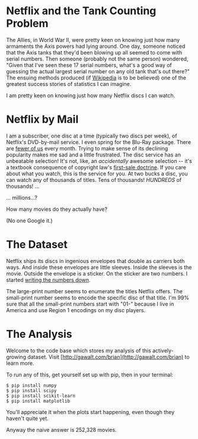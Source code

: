 Netflix and the Tank Counting Problem
=====================================

The Allies, in World War II, were pretty keen on knowing just how many armaments
 the Axis powers had lying around. One day, someone noticed that the Axis tanks
 that they'd been blowing up all seemed to come with serial numbers. Then
 someone (probably not the same person) wondered, "Given that I've seen these
 17 serial numbers, what's a good way of guessing the actual largest serial
 number on any old tank that's out there?" The ensuing methods produced (if
 [Wikipedia](http://en.wikipedia.org/wiki/German_tank_problem#Specific_data) is
 to be believed) one of the greatest success stories of statistics I can 
 imagine.
  
I am pretty keen on knowing just how many Netflix discs I can watch.

Netflix by Mail
===============

I am a subscriber, one disc at a time (typically two discs per week),
of Netflix's DVD-by-mail service. I even spring for the Blu-Ray package. There 
are [fewer of us](http://www.theguardian.com/media/2014/jul/22/netflix-dvds-mail-subscription)
every month. Trying to make sense of its declining popularity makes me sad and
a little frustrated. The disc service has an unbeatable selection! It's not, 
like, an *accidentally* awesome selection -- it's a textbook consequence of 
copyright law's
[first-sale doctrine](http://www.eschatonblog.com/2014/10/netflix-mysteries.html).
If you care about what you watch, this is the service for you. At two bucks a
disc, you can watch any of thousands of titles. Tens of thousands! *HUNDREDS* of 
thousands! ... 

... millions...?

How many movies do they actually have? 

(No one Google it.)

The Dataset
===========

Netflix ships its discs in ingenious envelopes that double as carriers
both ways. And inside these envelopes are little sleeves. Inside the sleeves
is the movie. Outside the envelope is a sticker. On the sticker are two numbers.
I started [writing the numbers down](https://docs.google.com/spreadsheets/d/1eSaLEmWci1ZIhMbcrVQUxSo81td9Lu6YbuMJ_Zdo6X4/edit#gid=0).

The large-print number seems to enumerate the titles Netflix offers. 
The small-print number seems to encode the specific disc of that title.
I'm 99% sure that all the small-print numbers start with "01-" because I live
in America and use Region 1 encodings on my disc players.

The Analysis
============

Welcome to the code base which stores my analysis of this actively-growing
dataset. Visit [http://gawalt.com/brian](http://gawalt.com/brian) to learn more.

To run any of this, get yourself set up with pip, then in your terminal:

```
$ pip install numpy
$ pip install scipy
$ pip install scikit-learn
$ pip install matplotlib
```

You'll appreciate it when the plots start happening, even though they haven't
quite yet.

Anyway the naive answer is 252,328 movies.